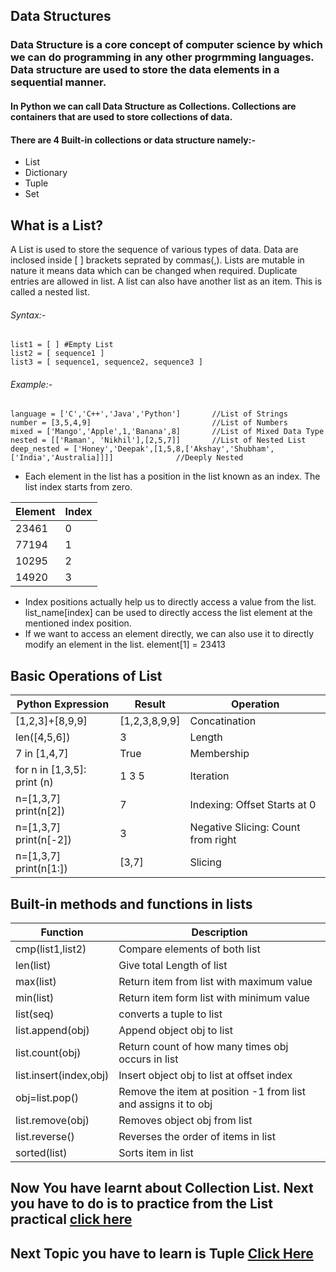 ## Data Structures

### Data Structure is a core concept of computer science by which we can do programming in any other progrmming languages. Data structure are used to store the data elements in a sequential manner.

#### In Python we can call Data Structure as Collections. Collections are containers that are used to store collections of data.
#### There are 4 Built-in collections or data structure namely:-
- List
- Dictionary
- Tuple
- Set

## What is a List?

A List is used to store the sequence of various types of data. Data are inclosed inside [ ] brackets seprated by commas(,). Lists are mutable in nature it means data which can be changed when required. Duplicate entries are allowed in list.  A list can also have another list as an item. This is called a nested list.

###### Syntax:-
    list1 = [ ] #Empty List
    list2 = [ sequence1 ]
    list3 = [ sequence1, sequence2, sequence3 ]
    
###### Example:-
    language = ['C','C++','Java','Python']       //List of Strings
    number = [3,5,4,9]                           //List of Numbers
    mixed = ['Mango','Apple',1,'Banana',8]       //List of Mixed Data Type 
    nested = [['Raman', 'Nikhil'],[2,5,7]]       //List of Nested List
    deep_nested = ['Honey','Deepak',[1,5,8,['Akshay','Shubham',['India','Australia]]]]              //Deeply Nested
    
- Each element in the list has a position in the list known as an index. The list index starts from zero.

| Element |Index|
|-------- |-----|
|  23461  |  0  |
|  77194  |  1  |
|  10295  |  2  |
|  14920  |  3  |

- Index positions actually help us to directly access a value from the list. list_name[index] can be used to directly access the list element at the mentioned index position.
- If we want to access an element directly, we can also use it to directly modify an element in the list.  element[1] = 23413

## Basic Operations of List

|  Python Expression  |    Result    |  Operation  |
|---------------------|--------------|-------------|
|   [1,2,3]+[8,9,9]   |[1,2,3,8,9,9] | Concatination|
|   len([4,5,6])      | 3            | Length |  
|   7 in [1,4,7]      | True         |Membership|
| for n in [1,3,5]: print (n) | 1 3 5 |Iteration|
|n=[1,3,7] print(n[2]) |7|Indexing: Offset Starts at 0|  
|n=[1,3,7] print(n[-2])|3|Negative Slicing: Count from right|
|n=[1,3,7] print(n[1:])|[3,7]|Slicing|

## Built-in methods and functions in lists

|   Function   |                Description                      |
|--------------|-------------------------------------------------|
|cmp(list1,list2)| Compare elements of both list|
|len(list)|Give total Length of list|
|max(list)|Return item from list with maximum value|
|min(list)|Return item form list with minimum value|
|list(seq)|converts a tuple to list|
|list.append(obj)|Append object obj to list|
|list.count(obj)|Return count of how many times obj occurs in list|
|list.insert(index,obj)|Insert object obj to list at offset index|
|obj=list.pop()|Remove the item at position -1 from list  and assigns it to obj|
|list.remove(obj)|Removes object obj from list|
|list.reverse()|Reverses  the order of items in list|
|sorted(list)|Sorts item in list|

## Now You have learnt about Collection List. Next you have to do is to practice from the List practical [click here](https://github.com/akshayadme/Open-contributions/blob/master/Akshay_Python_List%20(1).ipynb)

## Next Topic you have to learn is Tuple [Click Here]()













